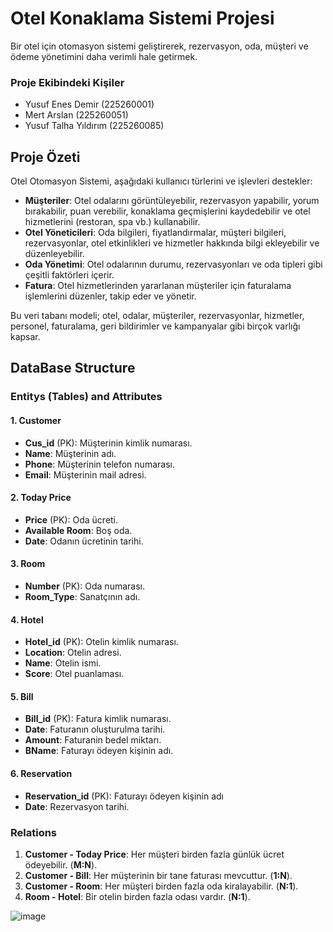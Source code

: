 # Otel Konaklama Sistemi Projesi

Bir otel için otomasyon sistemi geliştirerek, rezervasyon, oda, müşteri ve ödeme yönetimini daha verimli hale getirmek.

### Proje Ekibindeki Kişiler
- Yusuf Enes Demir (225260001)
- Mert Arslan (225260051)
- Yusuf Talha Yıldırım (225260085)

## Proje Özeti

Otel Otomasyon Sistemi, aşağıdaki kullanıcı türlerini ve işlevleri destekler:
- **Müşteriler**: Otel odalarını görüntüleyebilir, rezervasyon yapabilir, yorum bırakabilir, puan verebilir, konaklama geçmişlerini kaydedebilir ve otel hizmetlerini (restoran, spa vb.) kullanabilir.
- **Otel Yöneticileri**: Oda bilgileri, fiyatlandırmalar, müşteri bilgileri, rezervasyonlar, otel etkinlikleri ve hizmetler hakkında bilgi ekleyebilir ve düzenleyebilir.
- **Oda Yönetimi**: Otel odalarının durumu, rezervasyonları ve oda tipleri gibi çeşitli faktörleri içerir. 
- **Fatura**: Otel hizmetlerinden yararlanan müşteriler için faturalama işlemlerini düzenler, takip eder ve yönetir.
  
Bu veri tabanı modeli; otel, odalar, müşteriler, rezervasyonlar, hizmetler, personel, faturalama, geri bildirimler ve kampanyalar gibi birçok varlığı kapsar.

## DataBase Structure

### Entitys (Tables) and Attributes

#### 1. Customer
- **Cus_id** (PK): Müşterinin kimlik numarası.
- **Name**: Müşterinin adı.
- **Phone**: Müşterinin telefon numarası.
- **Email**: Müşterinin mail adresi.

#### 2. Today Price
- **Price** (PK): Oda ücreti.
- **Available Room**: Boş oda.
- **Date**: Odanın ücretinin tarihi.

#### 3. Room
- **Number** (PK): Oda numarası.
- **Room_Type**: Sanatçının adı.

#### 4. Hotel
- **Hotel_id** (PK): Otelin kimlik numarası.
- **Location**: Otelin adresi.
- **Name**: Otelin ismi.
- **Score**: Otel puanlaması.

#### 5. Bill 
- **Bill_id** (PK): Fatura kimlik numarası.
- **Date**: Faturanın oluşturulma tarihi.
- **Amount**: Faturanin bedel miktarı.
- **BName**: Faturayı ödeyen kişinin adı.
  
#### 6. Reservation
- **Reservation_id** (PK): Faturayı ödeyen kişinin adı
- **Date**: Rezervasyon tarihi.
  
### Relations

1. **Customer - Today Price**: Her müşteri birden fazla günlük ücret ödeyebilir. (**M:N**).
2. **Customer - Bill**: Her müşterinin bir tane faturası mevcuttur. (**1:N**).
3. **Customer - Room**: Her müşteri birden fazla oda kiralayabilir. (**N:1**).
4. **Room - Hotel**: Bir otelin birden fazla odası vardır. (**N:1**).

![image](https://github.com/user-attachments/assets/08371886-2167-4461-9d84-badd7104a589)

